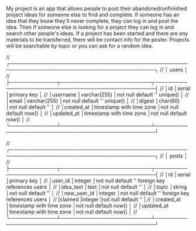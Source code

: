 My project is an app that allows people to post their abandoned/unfinished
project ideas for someone else to find and complete. If someone has an idea
that they know they'll never complete, they can log in and post the idea. Then
if someone else is looking for a project they can log in and search other
people's ideas. If a project has been started and there are any materials to be
transferred, there will be contact info for the poster. Projects will be
searchable by topic or you can ask for a random idea.

// ┌──────────────────────────────────────────────────────────────────────────────────────────┐
// │                                         users                                            │
// ├─────────────┬─────────────────────────┬──────────────────────────────────────────────────┤
// │id           │serial                   │primary key                                       │
// │username     │varchar(255)             │not null default '' unique()                      │
// │email        │varchar(255)             │not null default '' unique()                      │
// │digest       │char(60)                 │not null default ''                               │
// │created_at   │timestamp with time zone │not null default now()                            │
// │updated_at   │timestamp with time zone │not null default now()                            │
// └─────────────┴─────────────────────────┴──────────────────────────────────────────────────┘


// ┌──────────────────────────────────────────────────────────────────────────────────────────┐
// │                                         posts                                            │
// ├─────────────┬─────────────────────────┬──────────────────────────────────────────────────┤
// │id           │serial                   │primary key                                       │
// │user_id      │integer                  │not null default '' foreign key references users  │
// │idea_text    │text                     │not null default ''                               │
// │topic        │string                   │not null default ''                               │
// │new_user_id  │integer                  │not null default '' foreign key references users  │
// |claimed      |integer                  |not null default ''                               |
// │created_at   │timestamp with time zone │not null default now()                            │
// │updated_at   │timestamp with time zone │not null default now()                            │
// └─────────────┴─────────────────────────┴──────────────────────────────────────────────────┘
